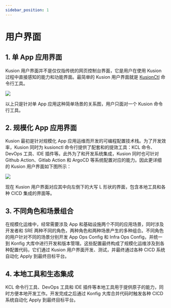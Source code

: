 ```yaml
---
sidebar_position: 1
---
```


# 用户界面

## 1. 单 App 应用界面

Kusion 用户界面并不是仅仅指传统的网页控制台界面，它是用户在使用 Kusion 过程中直接感知的能力和功能界面。最简单的 Kusion 用户界面就是 [KusionCtl](/docs/user_docs/support/faq-concepts#5-kusionctl) 命令行工具。

![](/img/docs/user_docs/concepts/kusion-user-interface-01.png)

以上只是针对单 App 应用这种简单场景的关系图，用户只面对一个 Kusion 命令行工具。

## 2. 规模化 App 应用界面

Kusion 最初是针对规模化 App 应用运维而开发的可编程配置技术栈。为了开发效率，Kusion 同时为 kusionctl 命令行提供了配套和的提效工具：KCL 命令、DevOps 工具、IDE 插件等。此外为了和开发系统集成，Kusion 同时也可针对 Github Action、Gitlab Action 和 ArgoCD 等系统配置对应的能力。因此更详细的 Kusion 用户界面如下图所示：

![](/img/docs/user_docs/concepts/kusion-user-interface-02.png)

现在 Kusion 用户界面对应其中向左倒下的大写 L 形状的界面，包含本地工具和各种 CICD 集成的界面等。

## 3. 不同角色和场景组合

在规模化运维中，经常需要涉及 App 和基础设施两个不同的应用场景，同时涉及开发者和 SRE 两种不同的角色，两种角色和两种场景产生的多种组合。不同角色的用户针对不同的场景分别开发 App Ops Config 和 Infra Ops Config，并统一到 Konfig 大库中进行开发和版本管理。这些配置最终构成了规模化运维涉及到各种配置代码，它们通过 Kusion 用户界面开发、测试，并最终通过各种 CICD 系统自动化 Apply 到最终目标平台。

## 4. 本地工具和生态集成

KCL 命令行工具、DevOps 工具和 IDE 插件等本地工具用于提供原子的能力，同时方便本地开发工作。开发完成之后通过 Konfig 大库合并代码时触发各种 CICD 系统自动化 Apply 到最终目标平台。

